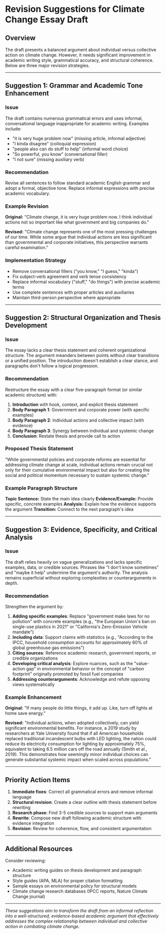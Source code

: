 # Revision Suggestions for Climate Change Essay Draft

## Overview
The draft presents a balanced argument about individual versus collective action on climate change. However, it needs significant improvement in academic writing style, grammatical accuracy, and structural coherence. Below are three major revision strategies.

---

## Suggestion 1: Grammar and Academic Tone Enhancement

### Issue
The draft contains numerous grammatical errors and uses informal, conversational language inappropriate for academic writing. Examples include:
- "it is very huge problem now" (missing article, informal adjective)
- "I kinda disagree" (colloquial expression)
- "people also can do stuff to help" (informal word choice)
- "So powerful, you know" (conversational filler)
- "I not sure" (missing auxiliary verb)

### Recommendation
Revise all sentences to follow standard academic English grammar and adopt a formal, objective tone. Replace informal expressions with precise academic vocabulary.

### Example Revision
**Original:** "Climate change, it is very huge problem now. I think individual actions not so important like what government and big companies do."

**Revised:** "Climate change represents one of the most pressing challenges of our time. While some argue that individual actions are less significant than governmental and corporate initiatives, this perspective warrants careful examination."

### Implementation Strategy
- Remove conversational fillers ("you know," "I guess," "kinda")
- Fix subject-verb agreement and verb tense consistency
- Replace informal vocabulary ("stuff," "do things") with precise academic terms
- Use complete sentences with proper articles and auxiliaries
- Maintain third-person perspective where appropriate

---

## Suggestion 2: Structural Organization and Thesis Development

### Issue
The essay lacks a clear thesis statement and coherent organizational structure. The argument meanders between points without clear transitions or a unified position. The introduction doesn't establish a clear stance, and paragraphs don't follow a logical progression.

### Recommendation
Restructure the essay with a clear five-paragraph format (or similar academic structure) with:
1. **Introduction** with hook, context, and explicit thesis statement
2. **Body Paragraph 1**: Government and corporate power (with specific examples)
3. **Body Paragraph 2**: Individual actions and collective impact (with evidence)
4. **Body Paragraph 3**: Synergy between individual and systemic change
5. **Conclusion**: Restate thesis and provide call to action

### Proposed Thesis Statement
"While governmental policies and corporate reforms are essential for addressing climate change at scale, individual actions remain crucial not only for their cumulative environmental impact but also for creating the social and political momentum necessary to sustain systemic change."

### Example Paragraph Structure
**Topic Sentence:** State the main idea clearly
**Evidence/Example:** Provide specific, concrete examples
**Analysis:** Explain how the evidence supports the argument
**Transition:** Connect to the next paragraph's idea

---

## Suggestion 3: Evidence, Specificity, and Critical Analysis

### Issue
The draft relies heavily on vague generalizations and lacks specific examples, data, or credible sources. Phrases like "I don't know sometimes" and "maybe it help" undermine the argument's authority. The analysis remains superficial without exploring complexities or counterarguments in depth.

### Recommendation
Strengthen the argument by:
1. **Adding specific examples**: Replace "government make laws for no pollution" with concrete examples (e.g., "the European Union's ban on single-use plastics in 2021" or "California's Zero-Emission Vehicle mandate")
2. **Including data**: Support claims with statistics (e.g., "According to the IPCC, household consumption accounts for approximately 60% of global greenhouse gas emissions")
3. **Citing sources**: Reference academic research, government reports, or credible organizations
4. **Developing critical analysis**: Explore nuances, such as the "value-action gap" in environmental behavior or the concept of "carbon footprint" originally promoted by fossil fuel companies
5. **Addressing counterarguments**: Acknowledge and refute opposing views systematically

### Example Enhancement
**Original:** "If many people do little things, it add up. Like, turn off lights at home save energy."

**Revised:** "Individual actions, when adopted collectively, can yield significant environmental benefits. For instance, a 2019 study by researchers at Yale University found that if all American households replaced traditional incandescent bulbs with LED lighting, the nation could reduce its electricity consumption for lighting by approximately 75%, equivalent to taking 6.5 million cars off the road annually (Smith et al., 2019). This demonstrates how seemingly minor individual choices can generate substantial systemic impact when scaled across populations."

---

## Priority Action Items

1. **Immediate fixes**: Correct all grammatical errors and remove informal language
2. **Structural revision**: Create a clear outline with thesis statement before rewriting
3. **Research phase**: Find 3-5 credible sources to support main arguments
4. **Rewrite**: Compose new draft following academic structure with evidence integration
5. **Revision**: Review for coherence, flow, and consistent argumentation

---

## Additional Resources

Consider reviewing:
- Academic writing guides on thesis development and paragraph structure
- Style guides (APA, MLA) for proper citation formatting
- Sample essays on environmental policy for structural models
- Climate change research databases (IPCC reports, Nature Climate Change journal)

---

*These suggestions aim to transform the draft from an informal reflection into a well-structured, evidence-based academic argument that effectively addresses the complex relationship between individual and collective action in combating climate change.*
